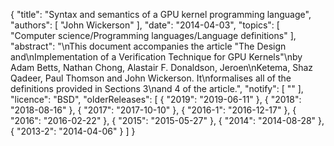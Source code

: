 {
    "title": "Syntax and semantics of a GPU kernel programming language",
    "authors": [
        "John Wickerson"
    ],
    "date": "2014-04-03",
    "topics": [
        "Computer science/Programming languages/Language definitions"
    ],
    "abstract": "\nThis document accompanies the article \"The Design and\nImplementation of a Verification Technique for GPU Kernels\"\nby Adam Betts, Nathan Chong, Alastair F. Donaldson, Jeroen\nKetema, Shaz Qadeer, Paul Thomson and John Wickerson. It\nformalises all of the definitions provided in Sections 3\nand 4 of the article.",
    "notify": [
        ""
    ],
    "licence": "BSD",
    "olderReleases": [
        {
            "2019": "2019-06-11"
        },
        {
            "2018": "2018-08-16"
        },
        {
            "2017": "2017-10-10"
        },
        {
            "2016-1": "2016-12-17"
        },
        {
            "2016": "2016-02-22"
        },
        {
            "2015": "2015-05-27"
        },
        {
            "2014": "2014-08-28"
        },
        {
            "2013-2": "2014-04-06"
        }
    ]
}